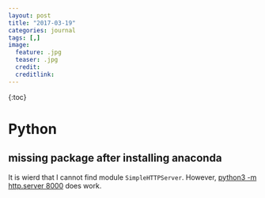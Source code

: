 ```yaml
---
layout: post
title: "2017-03-19"
categories: journal
tags: [,]
image:
  feature: .jpg
  teaser: .jpg
  credit:
  creditlink:
---
```


{:toc}

# Python

## missing package after installing anaconda

It is wierd that I cannot find module `SimpleHTTPServer`. However, [python3 -m http.server 8000](https://github.com/garrett/magicmockup/issues/1) does work.

